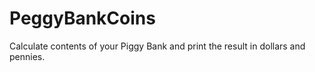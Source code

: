 # PeggyBankCoins
Calculate contents of your Piggy Bank and print the result in dollars and pennies.
